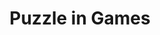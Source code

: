 ---
layout: category
category: puzzle
title: Puzzle in Games
description: Challenge your mind with our collection of puzzle games, featuring everything from simple brain teasers to complex logic puzzles.
permalink: /puzzle/
---